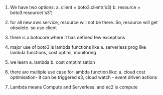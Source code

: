 1. We have two options:
    a. client = boto3.client('s3)
    b. resource = boto3.resource('s3')

2. for all new aws service, resource will not be there. So, resource will get obsolete. so use client 

3. there is a botocore where it has defined few exceptions

4. major use of boto3 is lambda functions like
    a. serverless prog like lambda functions, cost optimi, monitoring

5. we learn 
    a. lambda
    b. cost omptimisation

6. there are multiple use case for lambda function like:
    a. cloud cost optimisation- it can be triggered s3, cloud watch - event driven actions
        

7. Lambda means Compute and Serverless. and ec2 is compute
